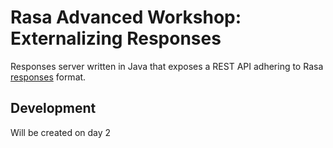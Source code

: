 # Rasa Advanced Workshop: Externalizing Responses

Responses server written in Java that exposes a REST API adhering to Rasa [responses](https://legacy-docs.rasa.com/docs/core/responses/) format.

## Development
Will be created on day 2